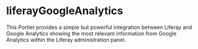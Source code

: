 liferayGoogleAnalytics
======================

This Portlet provides a simple but powerful integration between Liferay and Google Analytics showing the most relevant information from Google Analytics within the Liferay administration panel.